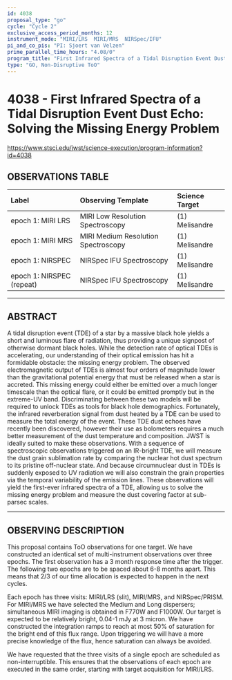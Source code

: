```yaml
---
id: 4038
proposal_type: "go"
cycle: "Cycle 2"
exclusive_access_period_months: 12
instrument_mode: "MIRI/LRS  MIRI/MRS  NIRSpec/IFU"
pi_and_co_pis: "PI: Sjoert van Velzen"
prime_parallel_time_hours: "4.08/0"
program_title: "First Infrared Spectra of a Tidal Disruption Event Dust Echo: Solving the Missing Energy Problem"
type: "GO, Non-Disruptive ToO"
---
```

# 4038 - First Infrared Spectra of a Tidal Disruption Event Dust Echo: Solving the Missing Energy Problem
https://www.stsci.edu/jwst/science-execution/program-information?id=4038
## OBSERVATIONS TABLE
| Label                      | Observing Template                  | Science Target   |
| :------------------------- | :---------------------------------- | :--------------- |
| epoch 1: MIRI LRS          | MIRI Low Resolution Spectroscopy    | (1) Melisandre   |
| epoch 1: MIRI MRS          | MIRI Medium Resolution Spectroscopy | (1) Melisandre   |
| epoch 1: NIRSPEC           | NIRSpec IFU Spectroscopy            | (1) Melisandre   |
| epoch 1: NIRSPEC (repeat) | NIRSpec IFU Spectroscopy            | (1) Melisandre   |

---

## ABSTRACT

A tidal disruption event (TDE) of a star by a massive black hole yields a short and luminous flare of radiation, thus providing a unique signpost of otherwise dormant black holes. While the detection rate of optical TDEs is accelerating, our understanding of their optical emission has hit a formidable obstacle: the missing energy problem. The observed electromagnetic output of TDEs is almost four orders of magnitude lower than the gravitational potential energy that must be released when a star is accreted. This missing energy could either be emitted over a much longer timescale than the optical flare, or it could be emitted promptly but in the extreme-UV band. Discriminating between these two models will be required to unlock TDEs as tools for black hole demographics. Fortunately, the infrared reverberation signal from dust heated by a TDE can be used to measure the total energy of the event. These TDE dust echoes have recently been discovered, however their use as bolometers requires a much better measurement of the dust temperature and composition. JWST is ideally suited to make these observations. With a sequence of spectroscopic observations triggered on an IR-bright TDE, we will measure the dust grain sublimation rate by comparing the nuclear hot dust spectrum to its pristine off-nuclear state. And because circumnuclear dust in TDEs is suddenly exposed to UV radiation we will also constrain the grain properties via the temporal variability of the emission lines. These observations will yield the first-ever infrared spectra of a TDE, allowing us to solve the missing energy problem and measure the dust covering factor at sub-parsec scales.

---

## OBSERVING DESCRIPTION

This proposal contains ToO observations for one target. We have constructed an identical set of multi-instrument observations over three epochs. The first observation has a 3 month response time after the trigger. The following two epochs are to be spaced about 6-8 months apart. This means that 2/3 of our time allocation is expected to happen in the next cycles.

Each epoch has three visits: MIRI/LRS (slit), MIRI/MRS, and NIRSpec/PRISM. For MIRI/MRS we have selected the Medium and Long dispersers; simultaneous MIRI imaging is obtained in F770W and F1000W. Our target is expected to be relatively bright, 0.04-1 mJy at 3 micron. We have constructed the integration ramps to reach at most 50% of saturation for the bright end of this flux range. Upon triggering we will have a more precise knowledge of the flux, hence saturation can always be avoided.

We have requested that the three visits of a single epoch are scheduled as non-interruptible. This ensures that the observations of each epoch are executed in the same order, starting with target acquisition for MIRI/LRS.